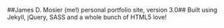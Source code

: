 ##James D. Mosier (me!) personal portfolio site, version 3.0##
Built using Jekyll, jQuery, SASS and a whole bunch of HTML5 love!